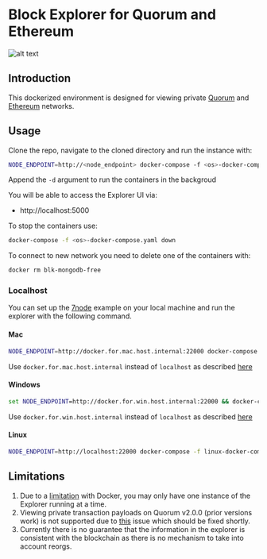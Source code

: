 # Block Explorer for Quorum and Ethereum

![alt text](https://raw.githubusercontent.com/blk-io/blk-explorer-free/master/docs/source/Selection_051.png "Blk-Explorer-Free")

## Introduction

This dockerized environment is designed for viewing private 
[Quorum](https://github.com/jpmorganchase/quorum) and [Ethereum](https://github.com/ethereum/go-ethereum) networks.

## Usage

Clone the repo, navigate to the cloned directory and run the instance with:

```bash
NODE_ENDPOINT=http://<node_endpoint> docker-compose -f <os>-docker-compose.yaml up
```
Append the `-d` argument to run the containers in the backgroud

You will be able to access the Explorer UI via:

* http://localhost:5000

To stop the containers use:

```bash
docker-compose -f <os>-docker-compose.yaml down
```

To connect to new network you need to delete one of the containers with:

```bash
docker rm blk-mongodb-free
```
 
### Localhost

You can set up the [7node](https://github.com/jpmorganchase/quorum-examples) example on your local machine and run the explorer with the following command.

#### Mac

```bash
NODE_ENDPOINT=http://docker.for.mac.host.internal:22000 docker-compose -f mac-docker-compose.yaml up -d
```

Use `docker.for.mac.host.internal` instead of `localhost` as described [here](https://docs.docker.com/docker-for-mac/networking/#use-cases-and-workarounds)

#### Windows

```cmd
set NODE_ENDPOINT=http://docker.for.win.host.internal:22000 && docker-compose -f win-docker-compose.yaml up
```

Use `docker.for.win.host.internal` instead of `localhost` as described [here](https://github.com/docker/for-win/issues/1638)

#### Linux

```bash
NODE_ENDPOINT=http://localhost:22000 docker-compose -f linux-docker-compose.yaml up -d
```

## Limitations

1. Due to a [limitation](https://github.com/moby/moby/issues/1143) with Docker, you may only have one instance of the Explorer running at a time.
2. Viewing private transaction payloads on Quorum v2.0.0 (prior versions work) is not supported due to [this](https://github.com/jpmorganchase/quorum/issues/221) issue which should be fixed shortly.
3. Currently there is no guarantee that the information in the explorer is consistent with the blockchain as there is no mechanism to take into account reorgs.
